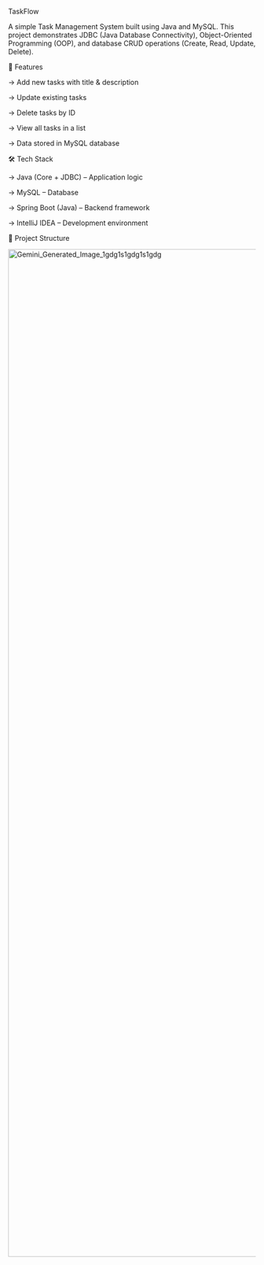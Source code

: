 TaskFlow

A simple Task Management System built using Java and MySQL.
This project demonstrates JDBC (Java Database Connectivity), Object-Oriented Programming (OOP), and database CRUD operations (Create, Read, Update, Delete).

🚀 Features

-> Add new tasks with title & description

-> Update existing tasks

-> Delete tasks by ID

-> View all tasks in a list

-> Data stored in MySQL database

🛠️ Tech Stack

-> Java (Core + JDBC) – Application logic

-> MySQL – Database

-> Spring Boot (Java) – Backend framework

-> IntelliJ IDEA – Development environment

📂 Project Structure

<img width="2048" height="2048" alt="Gemini_Generated_Image_1gdg1s1gdg1s1gdg" src="https://github.com/user-attachments/assets/611e2f01-a849-410b-b442-cde7de7f1276" />
